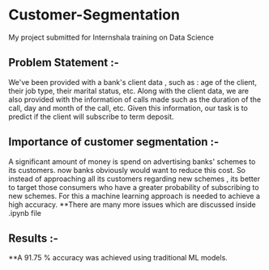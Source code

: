 # Customer-Segmentation
My project submitted for Internshala training on Data Science

## Problem Statement :-

We've been provided with a bank's client data , such as : age of the client, their job type, their marital status, etc. Along with the client data, we are also provided with the information of calls made such as the duration of the call, day and month of the call, etc. Given this information, our task is to predict if the client will subscribe to term deposit.

## Importance of customer segmentation :-

A significant amount of money is spend on advertising banks' schemes to its customers. now banks obviously would want to reduce this cost. So instead of approaching all its customers regarding new schemes , its better to target those consumers who have a greater probability of subscribing to new schemes. For this a machine learning approach is needed to achieve a high accuracy. 
**There are many more issues which are discussed inside .ipynb file

## Results :-

**A 91.75 % accuracy was achieved using traditional ML models.
